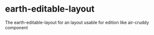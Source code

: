 
# earth-editable-layout
The earth-editable-layout for an layout usable for edition like air-cruddy component
